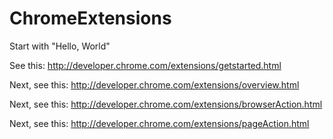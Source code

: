 ChromeExtensions
================
Start with "Hello, World"

See this:
http://developer.chrome.com/extensions/getstarted.html

Next, see this:
http://developer.chrome.com/extensions/overview.html

Next, see this:
http://developer.chrome.com/extensions/browserAction.html

Next, see this:
http://developer.chrome.com/extensions/pageAction.html
